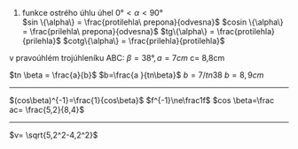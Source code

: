 
1. funkce ostrého úhlu
	úhel $0° < \alpha < 90°$   
	$sin \{\alpha\} = \frac{protilehla\  prepona}{odvesna}$
	$cosin \{\alpha\} = \frac{prilehla\ prepona}{odvesna}$
	$tg\{\alpha\} = \frac{protilehla}{prilehla}$
	$cotg\{\alpha\} = \frac{prilehla}{protilehla}$

v pravoúhlém trojúhleníku ABC: $\beta = 38°, a=7cm$ 
c= 8,8cm

$tn \beta = \frac{a}{b}$
$b=\frac{a }{tn\beta}$
$b = 7/tn38$
$b = 8,9cm$

---
$(cos\beta)^{-1}=\frac{1}{cos\beta}$
$f^{-1}\ne\frac1f$
$cos \beta=\frac ac= \frac{5,2}{8,4}$

---

$v= \sqrt{5,2^2-4,2^2}$

